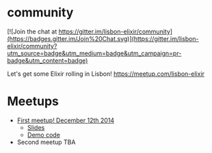 community
=========
[![Join the chat at https://gitter.im/lisbon-elixir/community](https://badges.gitter.im/Join%20Chat.svg)](https://gitter.im/lisbon-elixir/community?utm_source=badge&utm_medium=badge&utm_campaign=pr-badge&utm_content=badge)

Let's get some Elixir rolling in Lisbon! https://meetup.com/lisbon-elixir

Meetups
========

- [First meetup! December 12th 2014](http://www.meetup.com/lisbon-elixir/events/218779045/)
  - [Slides](https://github.com/lisbon-elixir/community/raw/master/meetups/12-12-2014/slides/lisbon_elixir_meetup_vol1.pdf)
  - [Demo code](https://github.com/lisbon-elixir/meetup_vol1_agent)
- Second meetup TBA

